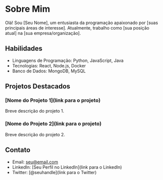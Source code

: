 # Sobre Mim

Olá! Sou [Seu Nome], um entusiasta da programação apaixonado por [suas principais áreas de interesse]. Atualmente, trabalho como [sua posição atual] na [sua empresa/organização].

## Habilidades

- Linguagens de Programação: Python, JavaScript, Java
- Tecnologias: React, Node.js, Docker
- Banco de Dados: MongoDB, MySQL

## Projetos Destacados

### [Nome do Projeto 1](link para o projeto)
Breve descrição do projeto 1.

### [Nome do Projeto 2](link para o projeto)
Breve descrição do projeto 2.

## Contato

- Email: seu@email.com
- LinkedIn: [Seu Perfil no LinkedIn](link para o LinkedIn)
- Twitter: [@seuhandle](link para o Twitter)


<!--
**L-Finistao/L-Finistao** is a ✨ _special_ ✨ repository because its `README.md` (this file) appears on your GitHub profile.

Here are some ideas to get you started:

- 🔭 I’m currently working on ...
- 🌱 I’m currently learning ...
- 👯 I’m looking to collaborate on ...
- 🤔 I’m looking for help with ...
- 💬 Ask me about ...
- 📫 How to reach me: ...
- 😄 Pronouns: ...
- ⚡ Fun fact: ...
-->

